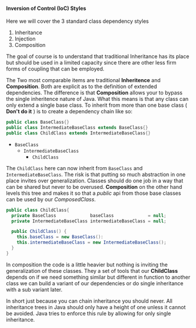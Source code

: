 #### Inversion of Control (IoC) Styles

Here we will cover the 3 standard class dependency styles
1. Inheritance
2. Injection
3. Composition

The goal of course is to understand that traditional Inheritance has its place
but should be used in a limited capacity since there are other less firm forms
of coupling that can be employed.

The Two most comparable items are traditional **Inheritence** and **Composition**.
Both are explicit as to the definition of extended dependencies. The difference
is that **Composition** allows your to bypass the single inheritence nature of
Java. What this means is that any class can only extend a single base class. To 
inherit from more than one base class ( **Don't do it** ) is to create a dependency
chain like so:

```Java
public class BaseClass{}
public class IntermediateBaseClass extends BaseClass{}
public class ChildClass extends IntermediateBaseClass{}
```

- `BaseClass`
  - `IntermediateBaseClass`
    - `ChildClass`

The `ChildClass` here can now inherit from `BaseClass` and `IntermediateBaseClass`.
The risk is that putting so much abstraction in one place invites over 
generalization. Classes should do one job in a way that can be shared but never 
to be overused. **Composition** on the other hand levels this tree and makes it 
so that a _public_ api from those base classes can be used by our _ComposedClass_.

```Java
public class ChildClass{
  private BaseClass             baseClass             = null;
  private IntermediateBaseClass intermediateBaseClass = null; 

  public ChildClass() {
    this.baseClass = new BaseClass():
    this.intermediateBaseClass = new IntermediateBaseClass();
  }
}
```

In composition the code is a little heavier but nothing is inviting the generalization 
of these classes. They a set of tools that our **ChildClass** depends on if we need 
something similar but different in function to another class we can build a variant 
of our dependencies or do single inheritance with a sub variant later.

In short just because you can chain inheritance you should never. All inheritance 
trees in Java should only have a height of one unless it cannot be avoided. Java 
tries to enforce this rule by allowing for only single inheritance.
